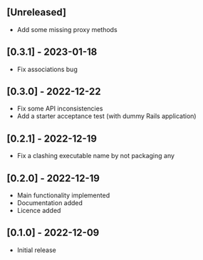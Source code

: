 ## [Unreleased]

- Add some missing proxy methods

## [0.3.1] - 2023-01-18

- Fix associations bug

## [0.3.0] - 2022-12-22

- Fix some API inconsistencies
- Add a starter acceptance test (with dummy Rails application)

## [0.2.1] - 2022-12-19

- Fix a clashing executable name by not packaging any

## [0.2.0] - 2022-12-19

- Main functionality implemented
- Documentation added
- Licence added

## [0.1.0] - 2022-12-09

- Initial release
